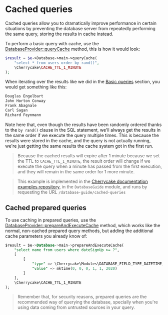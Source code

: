 # Cached queries

Cached queries allow you to dramatically improve performance in certain situations by preventing the database server from repeatedly performing the same query, storing the results in cache instead.

To perform a basic query with cache, use the [DatabaseProvider::queryCache](../../reference/core-classes/databaseprovider/databaseprovider-methods.md#querycache) method, this is how it would look:

```php
$result = $e->Database->main->queryCache(
    "select * from users order by rand()",
    \Cherrycake\CACHE_TTL_1_MINUTE
);
```

When iterating over the results like we did in the [Basic queries](basic-queries.md) section, you would get something like this:

```php
Douglas Engelbart
John Horton Conway
Frank Abagnale
Carl Sagan
Richard Feynmann
```

Note here that, even though the results have been randomly ordered thanks to the  `by rand()` clause in the SQL statement, we'll always get the results in the same order if we execute the query multiple times. This is because the results were stored in the cache, and the query is not actually running, we're just getting the same results the cache system got in the first run.

> Because the cached results will expire after 1 minute because we set the TTL to `CACHE_TTL_1_MINUTE`, the result order will change if we execute the query when a minute has passed from the first execution, and they will remain in the same order for 1 more minute.

> This example is implemented in the [Cherrycake documentation examples repository](https://github.com/tin-cat/cherrycake-documentation-examples), in the `DatabaseGuide` module, and runs by requesting the URL `/database-guide/cached-queries`

## Cached prepared queries

To use caching in prepared queries, use the [DatabaseProvider::prepareAndExecuteCache](../../reference/core-classes/databaseprovider/databaseprovider-methods.md#prepareandexecutecache) method, which works like the normal, non-cached prepared query methods, but adding the additional cache parameters you already know of:

```sql
$result = $e->Database->main->prepareAndExecuteCache(
    "select name from users where dateSignUp >= ?",
    [
        [
            "type" => \Cherrycake\Modules\DATABASE_FIELD_TYPE_DATETIME,
            "value" => mktime(0, 0, 0, 1, 1, 2020)
        ]
    ],
    \Cherrycake\CACHE_TTL_1_MINUTE
);
```

> Remember that, for security reasons, prepared queries are the recommended way of querying the database, specially when you're using data coming from untrusted sources in your query.

